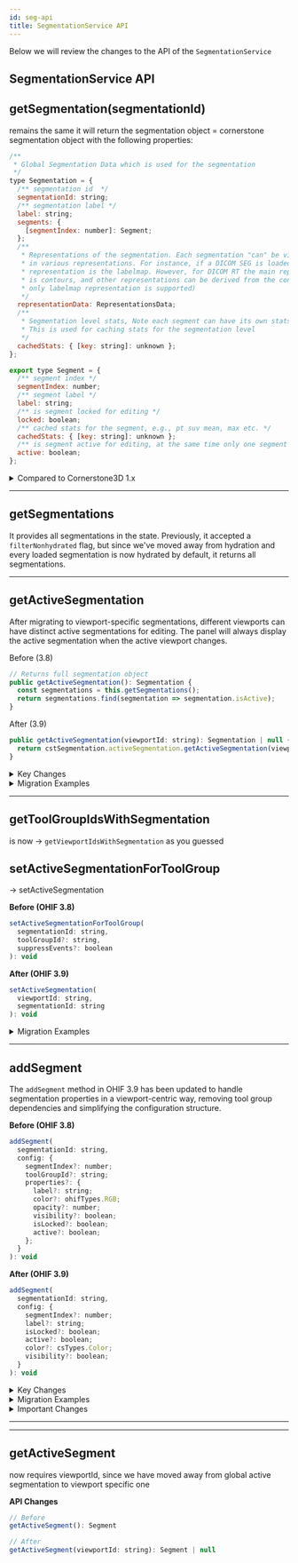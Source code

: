 ```yaml
---
id: seg-api
title: SegmentationService API
---
```




Below we will review the changes to the API of the `SegmentationService`

## SegmentationService API

## getSegmentation(segmentationId)

remains the same it will return the segmentation object = cornerstone segmentation object with the following properties:

```js
/**
 * Global Segmentation Data which is used for the segmentation
 */
type Segmentation = {
  /** segmentation id  */
  segmentationId: string;
  /** segmentation label */
  label: string;
  segments: {
    [segmentIndex: number]: Segment;
  };
  /**
   * Representations of the segmentation. Each segmentation "can" be viewed
   * in various representations. For instance, if a DICOM SEG is loaded, the main
   * representation is the labelmap. However, for DICOM RT the main representation
   * is contours, and other representations can be derived from the contour (currently
   * only labelmap representation is supported)
   */
  representationData: RepresentationsData;
  /**
   * Segmentation level stats, Note each segment can have its own stats
   * This is used for caching stats for the segmentation level
   */
  cachedStats: { [key: string]: unknown };
};

export type Segment = {
  /** segment index */
  segmentIndex: number;
  /** segment label */
  label: string;
  /** is segment locked for editing */
  locked: boolean;
  /** cached stats for the segment, e.g., pt suv mean, max etc. */
  cachedStats: { [key: string]: unknown };
  /** is segment active for editing, at the same time only one segment can be active for editing */
  active: boolean;
};
```


<details>
<summary>Compared to Cornerstone3D 1.x</summary>

Previously this function was returning this

```js
export type Segmentation = {
  segmentationId: string;
  type: Enums.SegmentationRepresentations;
  label: string;
  activeSegmentIndex: number;
  segmentsLocked: Set<number>;
  cachedStats: { [key: string]: number };
  segmentLabels: { [key: string]: string };
  representationData: SegmentationRepresentationData;
};

```

As you can see `segmentLabels`, `segmentsLocked`, `activeSegmentIndex`, are all gathered under the new `segments` object. We now have support for per segment cachedStats as well.

</details>

---

## getSegmentations

It provides all segmentations in the state. Previously, it accepted a `filterNonhydrated` flag, but since we've moved away from hydration and every loaded segmentation is now hydrated by default, it returns all segmentations.




---

## getActiveSegmentation


After migrating to viewport-specific segmentations, different viewports can have distinct active segmentations for editing. The panel will always display the active segmentation when the active viewport changes.

Before (3.8)

```js
// Returns full segmentation object
public getActiveSegmentation(): Segmentation {
  const segmentations = this.getSegmentations();
  return segmentations.find(segmentation => segmentation.isActive);
}
```

After (3.9)

```js
public getActiveSegmentation(viewportId: string): Segmentation | null {
  return cstSegmentation.activeSegmentation.getActiveSegmentation(viewportId);
}
```

<details>
<summary>Key Changes</summary>

1. **Viewport Specificity**
    - Before: Global active segmentation across all tool groups
    - After: Active segmentation per viewport
2. **Required Parameters**
    - Before: No parameters needed
    - After: Requires viewportId parameter
</details>


<details>
<summary>Migration Examples</summary>

**Before:**

```js
// Get active segmentation
const activeSegmentation = segmentationService.getActiveSegmentation();
if (activeSegmentation) {
  console.log('Active segmentation:', activeSegmentation.segmentationId);
  console.log('Active segment:', activeSegmentation.activeSegmentIndex);
}
```

**After:**

```js
// Get active segmentation for specific viewport
const activeSegmentation = segmentationService.getActiveSegmentation('viewport1');

```

</details>

---

## getToolGroupIdsWithSegmentation

is now -> `getViewportIdsWithSegmentation` as you guessed



## setActiveSegmentationForToolGroup

-> setActiveSegmentation



**Before (OHIF 3.8)**

```js
setActiveSegmentationForToolGroup(
  segmentationId: string,
  toolGroupId?: string,
  suppressEvents?: boolean
): void
```

**After (OHIF 3.9)**

```js
setActiveSegmentation(
  viewportId: string,
  segmentationId: string
): void
```

<details>
<summary>Migration Examples</summary>

1. **Basic Usage Update**

    ```js
    // Before - OHIF 3.8
    segmentationService.setActiveSegmentationForToolGroup(
      segmentationId,
      toolGroupId
    );
    // After - OHIF 3.9
    segmentationService.setActiveSegmentation(
      viewportId,
      segmentationId
    );
    ```

</details>



---


## addSegment

The `addSegment` method in OHIF 3.9 has been updated to handle segmentation properties in a viewport-centric way, removing tool group dependencies and simplifying the configuration structure.


**Before (OHIF 3.8)**

```js
addSegment(
  segmentationId: string,
  config: {
    segmentIndex?: number;
    toolGroupId?: string;
    properties?: {
      label?: string;
      color?: ohifTypes.RGB;
      opacity?: number;
      visibility?: boolean;
      isLocked?: boolean;
      active?: boolean;
    };
  }
): void
```

**After (OHIF 3.9)**

```js
addSegment(
  segmentationId: string,
  config: {
    segmentIndex?: number;
    label?: string;
    isLocked?: boolean;
    active?: boolean;
    color?: csTypes.Color;
    visibility?: boolean;
  }
): void
```

<details>
<summary>Key Changes</summary>

1. **Configuration Structure**
    - Removed double nested `properties` object
    - Configuration options now at top level
    - Removed `toolGroupId` parameter
    - Removed `opacity` parameter (now part of color)
2. **Segment Index Generation**
    - Changed from length-based to max-value-based indexing
    - More reliable for non-sequential segment indices
3. **Color Handling**
    - Color now includes alpha channel (opacity)
    - Applied to all relevant viewports automatically
</details>




<details>
<summary>Migration Examples</summary>

1. **Basic Segment Creation**

    ```js
    // Before - OHIF 3.8
    segmentationService.addSegment(segmentationId, {
      properties: {
        label: 'Segment 1'
      }
    });
    // After - OHIF 3.9
    segmentationService.addSegment(segmentationId, {
      label: 'Segment 1'
    });
    ```

2. **Creating Segment with Color**

    ```js
    // Before - OHIF 3.8
    segmentationService.addSegment(segmentationId, {
      properties: {
        color: [255, 0, 0],
        opacity: 255
      }
    });
    // After - OHIF 3.9
    segmentationService.addSegment(segmentationId, {
      color: [255, 0, 0, 255]  // RGB + Alpha
    });
    ```

3. **Setting Visibility and Lock Status**

    ```js
    // Before - OHIF 3.8
    segmentationService.addSegment(segmentationId, {
      toolGroupId: 'myToolGroup',
      properties: {
        visibility: true,
        isLocked: true
      }
    });
    // After - OHIF 3.9
    segmentationService.addSegment(segmentationId, {
      visibility: true,
      isLocked: true
    });
    ```

4. **Complete Configuration Example**

    ```js
    // Before - OHIF 3.8
    segmentationService.addSegment(segmentationId, {
      segmentIndex: 1,
      toolGroupId: 'myToolGroup',
      properties: {
        label: 'Tumor',
        color: [255, 0, 0],
        opacity: 200,
        visibility: true,
        isLocked: false,
        active: true
      }
    });
    // After - OHIF 3.9
    segmentationService.addSegment(segmentationId, {
      segmentIndex: 1,
      label: 'Tumor',
      color: [255, 0, 0, 200],  // RGB + Alpha
      visibility: true,
      isLocked: false,
      active: true
    });
    ```

</details>




<details>
<summary>Important Changes</summary>

1. **Tool Group Removal**
    ```js
    // Before - OHIF 3.8
    segmentationService.addSegment(segmentationId, {
      toolGroupId: 'myToolGroup'
      // ... other properties
    });
    // After - OHIF 3.9
    // No tool group needed - automatically applies to all relevant viewports
    segmentationService.addSegment(segmentationId, {
      // ... properties
    });
    ```

2. **Segment Index Generation**
    ```js
    // Before - OHIF 3.8
    // Used array length
    segmentIndex = segmentation.segments.length === 0 ? 1 : segmentation.segments.length;
    // After - OHIF 3.9
    // Uses highest existing index + 1
    segmentIndex = Math.max(...Object.keys(csSegmentation.segments).map(Number)) + 1;
    ```

3. **Color and Opacity**
    ```js
    // Before - OHIF 3.8
    segmentationService.addSegment(segmentationId, {
      properties: {
        color: [255, 0, 0],
        opacity: 200
      }
    });

    // After - OHIF 3.9
    segmentationService.addSegment(segmentationId, {
      color: [255, 0, 0, 200]  // Combined color and opacity
    });
    ```

</details>


---

---

## getActiveSegment

now requires viewportId, since we have moved away from global active segmentation to viewport specific one

**API Changes**

```js
// Before
getActiveSegment(): Segment

// After
getActiveSegment(viewportId: string): Segment | null
```
